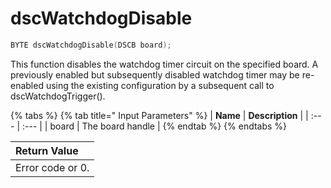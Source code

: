 # dscWatchdogDisable

```c
BYTE dscWatchdogDisable(DSCB board);
```

This function disables the watchdog timer circuit on the specified board. A previously enabled but subsequently disabled watchdog timer may be re-enabled using the existing configuration by a subsequent call to dscWatchdogTrigger\(\).

{% tabs %}
{% tab title=" Input Parameters" %}
| **Name** | **Description** |
| :--- | :--- |
| board | The board handle |
{% endtab %}
{% endtabs %}

| Return Value |
| :--- |
| Error code or 0. |

